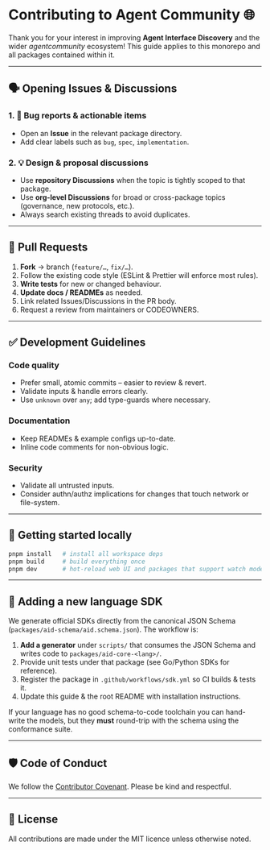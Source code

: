 # Contributing to Agent Community 🌐

Thank you for your interest in improving **Agent Interface Discovery** and the wider *agentcommunity* ecosystem!  This guide applies to this monorepo and all packages contained within it.

---

## 🗣️ Opening Issues & Discussions

### 1. 🐛 Bug reports & actionable items
* Open an **Issue** in the relevant package directory.
* Add clear labels such as `bug`, `spec`, `implementation`.

### 2. 💡 Design & proposal discussions
* Use **repository Discussions** when the topic is tightly scoped to that package.
* Use **org-level Discussions** for broad or cross-package topics (governance, new protocols, etc.).
* Always search existing threads to avoid duplicates.

---

## 🤝 Pull Requests

1. **Fork** → branch (`feature/…`, `fix/…`).
2. Follow the existing code style (ESLint & Prettier will enforce most rules).
3. **Write tests** for new or changed behaviour.
4. **Update docs / READMEs** as needed.
5. Link related Issues/Discussions in the PR body.
6. Request a review from maintainers or CODEOWNERS.

---

## ✅ Development Guidelines

### Code quality
* Prefer small, atomic commits – easier to review & revert.
* Validate inputs & handle errors clearly.
* Use `unknown` over `any`; add type-guards where necessary.

### Documentation
* Keep READMEs & example configs up-to-date.
* Inline code comments for non-obvious logic.

### Security
* Validate all untrusted inputs.
* Consider authn/authz implications for changes that touch network or file-system.

---

## 🚀 Getting started locally

```bash
pnpm install   # install all workspace deps
pnpm build     # build everything once
pnpm dev       # hot-reload web UI and packages that support watch mode
```

---

## 🧩 Adding a new language SDK

We generate official SDKs directly from the canonical JSON Schema (`packages/aid-schema/aid.schema.json`).  The workflow is:

1. **Add a generator** under `scripts/` that consumes the JSON Schema and writes code to `packages/aid-core-<lang>/`.
2. Provide unit tests under that package (see Go/Python SDKs for reference).
3. Register the package in `.github/workflows/sdk.yml` so CI builds & tests it.
4. Update this guide & the root README with installation instructions.

If your language has no good schema-to-code toolchain you can hand-write the models, but they **must** round-trip with the schema using the conformance suite.

---

## 🛡️ Code of Conduct

We follow the [Contributor Covenant](https://www.contributor-covenant.org).  Please be kind and respectful.

---

## 📄 License

All contributions are made under the MIT licence unless otherwise noted. 